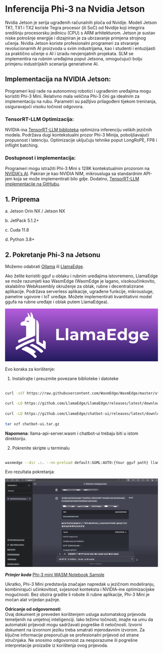 # **Inferencija Phi-3 na Nvidia Jetson**

Nvidia Jetson je serija ugrađenih računalnih ploča od Nvidije. Modeli Jetson TK1, TX1 i TX2 koriste Tegra procesor (ili SoC) od Nvidije koji integrira središnju procesorsku jedinicu (CPU) s ARM arhitekturom. Jetson je sustav niske potrošnje energije i dizajniran je za ubrzavanje primjena strojnog učenja. Nvidia Jetson koriste profesionalni programeri za stvaranje revolucionarnih AI proizvoda u svim industrijama, kao i studenti i entuzijasti za praktično učenje o AI i izradu nevjerojatnih projekata. SLM se implementira na rubnim uređajima poput Jetsona, omogućujući bolju primjenu industrijskih scenarija generativne AI.

## Implementacija na NVIDIA Jetson:
Programeri koji rade na autonomnoj robotici i ugrađenim uređajima mogu koristiti Phi-3 Mini. Relativno mala veličina Phi-3 čini ga idealnim za implementaciju na rubu. Parametri su pažljivo prilagođeni tijekom treniranja, osiguravajući visoku točnost odgovora.

### TensorRT-LLM Optimizacija:
NVIDIA-ina [TensorRT-LLM biblioteka](https://github.com/NVIDIA/TensorRT-LLM?WT.mc_id=aiml-138114-kinfeylo) optimizira inferenciju velikih jezičnih modela. Podržava dugi kontekstualni prozor Phi-3 Minija, poboljšavajući propusnost i latenciju. Optimizacije uključuju tehnike poput LongRoPE, FP8 i inflight batching.

### Dostupnost i implementacija:
Programeri mogu istražiti Phi-3 Mini s 128K kontekstualnim prozorom na [NVIDIA's AI](https://www.nvidia.com/en-us/ai-data-science/generative-ai/). Pakiran je kao NVIDIA NIM, mikrousluga sa standardnim API-jem koja se može implementirati bilo gdje. Dodatno, [TensorRT-LLM implementacije na GitHubu](https://github.com/NVIDIA/TensorRT-LLM).

## **1. Priprema**

a. Jetson Orin NX / Jetson NX

b. JetPack 5.1.2+
   
c. Cuda 11.8
   
d. Python 3.8+

## **2. Pokretanje Phi-3 na Jetsonu**

Možemo odabrati [Ollama](https://ollama.com) ili [LlamaEdge](https://llamaedge.com).

Ako želite koristiti gguf u oblaku i rubnim uređajima istovremeno, LlamaEdge se može razumjeti kao WasmEdge (WasmEdge je lagano, visokoučinkovito, skalabilno WebAssembly okruženje za oblak, rubne i decentralizirane aplikacije. Podržava serverless aplikacije, ugrađene funkcije, mikrousluge, pametne ugovore i IoT uređaje. Možete implementirati kvantitativni model ggufa na rubne uređaje i oblak putem LlamaEdgea).

![llamaedge](../../../../../translated_images/llamaedge.1356a35c809c5e9d89d8168db0c92161e87f5e2c34831f2fad800f00fc4e74dc.hr.jpg)

Evo koraka za korištenje:

1. Instalirajte i preuzmite povezane biblioteke i datoteke

```bash

curl -sSf https://raw.githubusercontent.com/WasmEdge/WasmEdge/master/utils/install.sh | bash -s -- --plugin wasi_nn-ggml

curl -LO https://github.com/LlamaEdge/LlamaEdge/releases/latest/download/llama-api-server.wasm

curl -LO https://github.com/LlamaEdge/chatbot-ui/releases/latest/download/chatbot-ui.tar.gz

tar xzf chatbot-ui.tar.gz

```

**Napomena**: llama-api-server.wasm i chatbot-ui trebaju biti u istom direktoriju.

2. Pokrenite skripte u terminalu

```bash

wasmedge --dir .:. --nn-preload default:GGML:AUTO:{Your gguf path} llama-api-server.wasm -p phi-3-chat

```

Evo rezultata pokretanja:

![llamaedgerun](../../../../../translated_images/llamaedgerun.66eb2acd7f14e814437879522158b9531ae7c955014d48d0708d0e4ce6ac94a6.hr.png)

***Primjer koda*** [Phi-3 mini WASM Notebook Sample](https://github.com/Azure-Samples/Phi-3MiniSamples/tree/main/wasm)

Ukratko, Phi-3 Mini predstavlja značajan napredak u jezičnom modeliranju, kombinirajući učinkovitost, svjesnost konteksta i NVIDIA-ine optimizacijske mogućnosti. Bez obzira gradite li robote ili rubne aplikacije, Phi-3 Mini je moćan alat vrijedan pažnje.

**Odricanje od odgovornosti**:  
Ovaj dokument je preveden korištenjem usluga automatskog prijevoda temeljenih na umjetnoj inteligenciji. Iako težimo točnosti, imajte na umu da automatski prijevodi mogu sadržavati pogreške ili netočnosti. Izvorni dokument na izvornom jeziku treba smatrati mjerodavnim izvorom. Za ključne informacije preporučuje se profesionalni prijevod od strane stručnjaka. Ne snosimo odgovornost za nesporazume ili pogrešne interpretacije proizašle iz korištenja ovog prijevoda.